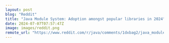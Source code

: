 ```yaml
---
layout: post
blog: "Reddit"
title: "Java Module System: Adoption amongst popular libraries in 2024"
date: 2024-07-07T07:57:47Z
image: images/reddit.png
remote_url: "https://www.reddit.com/r/java/comments/1dxbag2/java_module_system_adoption_amongst_popular/"
---
```

